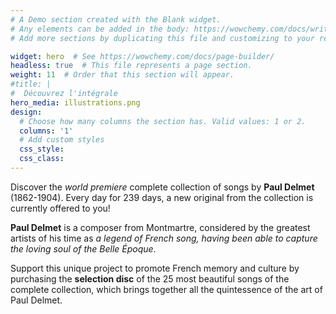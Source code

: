 ```yaml
---
# A Demo section created with the Blank widget.
# Any elements can be added in the body: https://wowchemy.com/docs/writing-markdown-latex/
# Add more sections by duplicating this file and customizing to your requirements.

widget: hero  # See https://wowchemy.com/docs/page-builder/
headless: true  # This file represents a page section.
weight: 11  # Order that this section will appear.
#title: |
#  Découvrez l'intégrale 
hero_media: illustrations.png
design:
  # Choose how many columns the section has. Valid values: 1 or 2.
  columns: '1'
  # Add custom styles
  css_style:
  css_class:
---
```

Discover the *world premiere* complete collection of songs by **Paul Delmet** (1862-1904). Every day for 239 days, a new original from the collection is currently offered to you!

**Paul Delmet** is a composer from Montmartre, considered by the greatest artists of his time as *a legend of French song, having been able to capture the loving soul of the Belle Époque*.

Support this unique project to promote French memory and culture by purchasing the **selection disc** of the 25 most beautiful songs of the complete collection, which brings together all the quintessence of the art of Paul Delmet.

